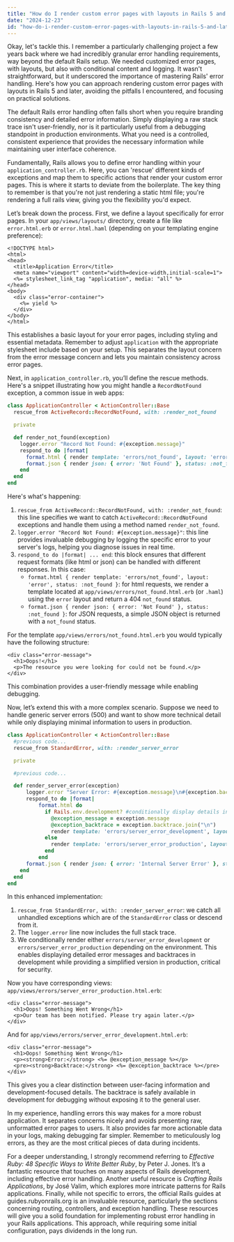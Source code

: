 ```yaml
---
title: "How do I render custom error pages with layouts in Rails 5 and later?"
date: "2024-12-23"
id: "how-do-i-render-custom-error-pages-with-layouts-in-rails-5-and-later"
---
```


Okay, let's tackle this. I remember a particularly challenging project a few years back where we had incredibly granular error handling requirements, way beyond the default Rails setup. We needed customized error pages, with layouts, but also with conditional content and logging. It wasn't straightforward, but it underscored the importance of mastering Rails' error handling. Here's how you can approach rendering custom error pages with layouts in Rails 5 and later, avoiding the pitfalls I encountered, and focusing on practical solutions.

The default Rails error handling often falls short when you require branding consistency and detailed error information. Simply displaying a raw stack trace isn't user-friendly, nor is it particularly useful from a debugging standpoint in production environments. What you need is a controlled, consistent experience that provides the necessary information while maintaining user interface coherence.

Fundamentally, Rails allows you to define error handling within your `application_controller.rb`. Here, you can 'rescue' different kinds of exceptions and map them to specific actions that render your custom error pages. This is where it starts to deviate from the boilerplate. The key thing to remember is that you're not just rendering a static html file; you're rendering a full rails view, giving you the flexibility you'd expect.

Let’s break down the process. First, we define a layout specifically for error pages. In your `app/views/layouts/` directory, create a file like `error.html.erb` or `error.html.haml` (depending on your templating engine preference):

```html+erb
<!DOCTYPE html>
<html>
<head>
  <title>Application Error</title>
  <meta name="viewport" content="width=device-width,initial-scale=1">
  <%= stylesheet_link_tag "application", media: "all" %>
</head>
<body>
  <div class="error-container">
    <%= yield %>
  </div>
</body>
</html>
```

This establishes a basic layout for your error pages, including styling and essential metadata. Remember to adjust `application` with the appropriate stylesheet include based on your setup. This separates the layout concern from the error message concern and lets you maintain consistency across error pages.

Next, in `application_controller.rb`, you’ll define the rescue methods. Here's a snippet illustrating how you might handle a `RecordNotFound` exception, a common issue in web apps:

```ruby
class ApplicationController < ActionController::Base
  rescue_from ActiveRecord::RecordNotFound, with: :render_not_found

  private

  def render_not_found(exception)
    logger.error "Record Not Found: #{exception.message}"
    respond_to do |format|
      format.html { render template: 'errors/not_found', layout: 'error', status: :not_found }
      format.json { render json: { error: 'Not Found' }, status: :not_found }
    end
  end
end
```

Here's what's happening:
1.  `rescue_from ActiveRecord::RecordNotFound, with: :render_not_found`: this line specifies we want to catch `ActiveRecord::RecordNotFound` exceptions and handle them using a method named `render_not_found`.
2. `logger.error "Record Not Found: #{exception.message}"`: this line provides invaluable debugging by logging the specific error to your server's logs, helping you diagnose issues in real time.
3.  `respond_to do |format| ... end`: this block ensures that different request formats (like html or json) can be handled with different responses. In this case:
    *   `format.html { render template: 'errors/not_found', layout: 'error', status: :not_found }`: for html requests, we render a template located at `app/views/errors/not_found.html.erb` (or `.haml`) using the `error` layout and return a 404 `not_found` status.
    *   `format.json { render json: { error: 'Not Found' }, status: :not_found }`: for JSON requests, a simple JSON object is returned with a `not_found` status.

For the template `app/views/errors/not_found.html.erb` you would typically have the following structure:
```html+erb
<div class="error-message">
  <h1>Oops!</h1>
  <p>The resource you were looking for could not be found.</p>
</div>
```
This combination provides a user-friendly message while enabling debugging.

Now, let’s extend this with a more complex scenario. Suppose we need to handle generic server errors (500) and want to show more technical detail while only displaying minimal information to users in production.

```ruby
class ApplicationController < ActionController::Base
  #previous code...
  rescue_from StandardError, with: :render_server_error

  private

  #previous code...

  def render_server_error(exception)
      logger.error "Server Error: #{exception.message}\n#{exception.backtrace.join("\n")}"
      respond_to do |format|
          format.html do
            if Rails.env.development? #conditionally display details in development
              @exception_message = exception.message
              @exception_backtrace = exception.backtrace.join("\n")
              render template: 'errors/server_error_development', layout: 'error', status: :internal_server_error
            else
              render template: 'errors/server_error_production', layout: 'error', status: :internal_server_error
            end
          end
      format.json { render json: { error: 'Internal Server Error' }, status: :internal_server_error }
    end
  end
end
```
In this enhanced implementation:
1.  `rescue_from StandardError, with: :render_server_error`:  we catch all unhandled exceptions which are of the `StandardError` class or descend from it.
2.   The `logger.error` line now includes the full stack trace.
3.  We conditionally render either `errors/server_error_development` or `errors/server_error_production` depending on the environment. This enables displaying detailed error messages and backtraces in development while providing a simplified version in production, critical for security.

Now you have corresponding views: `app/views/errors/server_error_production.html.erb`:
```html+erb
<div class="error-message">
  <h1>Oops! Something Went Wrong</h1>
  <p>Our team has been notified. Please try again later.</p>
</div>
```
And for `app/views/errors/server_error_development.html.erb`:
```html+erb
<div class="error-message">
  <h1>Oops! Something Went Wrong</h1>
  <p><strong>Error:</strong> <%= @exception_message %></p>
  <pre><strong>Backtrace:</strong> <%= @exception_backtrace %></pre>
</div>
```

This gives you a clear distinction between user-facing information and development-focused details. The backtrace is safely available in development for debugging without exposing it to the general user.

In my experience, handling errors this way makes for a more robust application. It separates concerns nicely and avoids presenting raw, unformatted error pages to users. It also provides far more actionable data in your logs, making debugging far simpler. Remember to meticulously log errors, as they are the most critical pieces of data during incidents.

For a deeper understanding, I strongly recommend referring to *Effective Ruby: 48 Specific Ways to Write Better Ruby*, by Peter J. Jones. It’s a fantastic resource that touches on many aspects of Rails development, including effective error handling. Another useful resource is *Crafting Rails Applications*, by José Valim, which explores more intricate patterns for Rails applications. Finally, while not specific to errors, the official Rails guides at guides.rubyonrails.org is an invaluable resource, particularly the sections concerning routing, controllers, and exception handling. These resources will give you a solid foundation for implementing robust error handling in your Rails applications. This approach, while requiring some initial configuration, pays dividends in the long run.
